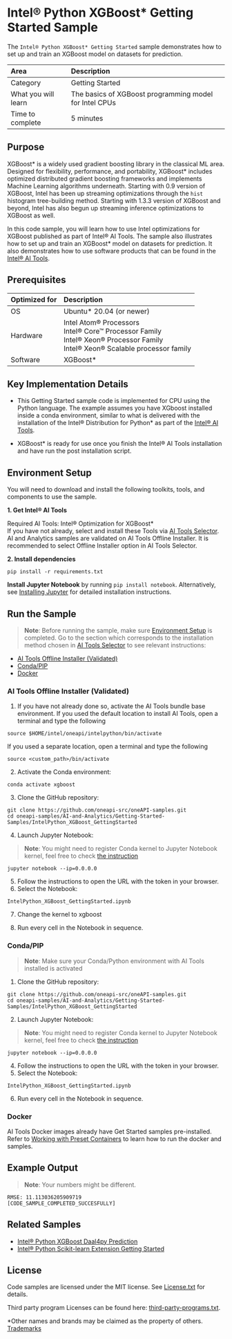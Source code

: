 # Intel® Python XGBoost* Getting Started Sample

The `Intel® Python XGBoost* Getting Started` sample demonstrates how to set up and train an XGBoost model on datasets for prediction.

| Area                     | Description
| :---                     | :---
| Category                 | Getting Started
| What you will learn      | The basics of XGBoost programming model for Intel CPUs
| Time to complete         | 5 minutes

## Purpose

XGBoost* is a widely used gradient boosting library in the classical ML area. Designed for flexibility, performance, and portability, XGBoost* includes optimized distributed gradient boosting frameworks and implements Machine Learning algorithms underneath. Starting with 0.9 version of XGBoost, Intel has been up streaming optimizations through the `hist` histogram tree-building method. Starting with 1.3.3 version of XGBoost and beyond, Intel has also begun up streaming inference optimizations to XGBoost as well.

In this code sample, you will learn how to use Intel optimizations for XGBoost published as part of Intel® AI Tools. The sample also illustrates how to set up and train an XGBoost* model on datasets for prediction. It also demonstrates how to use software products that can be found in the [Intel® AI Tools](https://software.intel.com/content/www/us/en/develop/tools/oneapi/ai-analytics-toolkit.html).

## Prerequisites

| Optimized for           | Description
| :---                    | :---
| OS                      | Ubuntu* 20.04 (or newer)
| Hardware                | Intel Atom® Processors <br> Intel® Core™ Processor Family <br> Intel® Xeon® Processor Family <br> Intel® Xeon® Scalable processor family
| Software                | XGBoost* 

## Key Implementation Details

- This Getting Started sample code is implemented for CPU using the Python language. The example assumes you have XGboost installed inside a conda environment, similar to what is delivered with the installation of the Intel® Distribution for Python* as part of the [Intel® AI Tools](https://software.intel.com/en-us/oneapi/ai-kit).

- XGBoost* is ready for use once you finish the Intel® AI Tools installation and have run the post installation script.

## Environment Setup

You will need to download and install the following toolkits, tools, and components to use the sample.

**1. Get Intel® AI Tools**

Required AI Tools: Intel® Optimization for XGBoost*
<br>If you have not already, select and install these Tools via [AI Tools Selector](https://www.intel.com/content/www/us/en/developer/tools/oneapi/ai-tools-selector.html). AI and Analytics samples are validated on AI Tools Offline Installer. It is recommended to select Offline Installer option in AI Tools Selector.

**2. Install dependencies**
```
pip install -r requirements.txt
```
**Install Jupyter Notebook** by running `pip install notebook`. Alternatively, see [Installing Jupyter](https://jupyter.org/install) for detailed installation instructions.

## Run the Sample
>**Note**: Before running the sample, make sure [Environment Setup](https://github.com/oneapi-src/oneAPI-samples/tree/master/AI-and-Analytics/Getting-Started-Samples/IntelPython_XGBoost_GettingStarted#environment-setup) is completed.
Go to the section which corresponds to the installation method chosen in [AI Tools Selector](https://www.intel.com/content/www/us/en/developer/tools/oneapi/ai-tools-selector.html) to see relevant instructions:
* [AI Tools Offline Installer (Validated)](#ai-tools-offline-installer-validated)
* [Conda/PIP](#condapip) 
* [Docker](#docker)

### AI Tools Offline Installer (Validated)  
1. If you have not already done so, activate the AI Tools bundle base environment. If you used the default location to install AI Tools, open a terminal and type the following
```
source $HOME/intel/oneapi/intelpython/bin/activate
```
If you used a separate location, open a terminal and type the following
```
source <custom_path>/bin/activate
```
2. Activate the Conda environment:
```
conda activate xgboost
``` 
3. Clone the GitHub repository:
``` 
git clone https://github.com/oneapi-src/oneAPI-samples.git
cd oneapi-samples/AI-and-Analytics/Getting-Started-Samples/IntelPython_XGBoost_GettingStarted
```

4. Launch Jupyter Notebook: 
> **Note**: You might need to register Conda kernel to Jupyter Notebook kernel, 
feel free to check [the instruction](https://github.com/IntelAI/models/tree/master/docs/notebooks/perf_analysis#option-1-conda-environment-creation)
```
jupyter notebook --ip=0.0.0.0
```
<!-- add other flags to jupyter notebook command if needed, such as port 8888 or allow-root -->
5. Follow the instructions to open the URL with the token in your browser.
6. Select the Notebook:
```
IntelPython_XGBoost_GettingStarted.ipynb
```

7. Change the kernel to xgboost
  
8. Run every cell in the Notebook in sequence.

### Conda/PIP
> **Note**: Make sure your Conda/Python environment with AI Tools installed is activated
1. Clone the GitHub repository:
``` 
git clone https://github.com/oneapi-src/oneAPI-samples.git
cd oneapi-samples/AI-and-Analytics/Getting-Started-Samples/IntelPython_XGBoost_GettingStarted
```
2. Launch Jupyter Notebook: 
> **Note**: You might need to register Conda kernel to Jupyter Notebook kernel, 
feel free to check [the instruction](https://github.com/IntelAI/models/tree/master/docs/notebooks/perf_analysis#option-1-conda-environment-creation)
```
jupyter notebook --ip=0.0.0.0
```
<!-- add other flags to jupyter notebook command if needed, such as port 8888 or allow-root -->
4. Follow the instructions to open the URL with the token in your browser.
5. Select the Notebook:
```
IntelPython_XGBoost_GettingStarted.ipynb
```
6. Run every cell in the Notebook in sequence.

### Docker
AI Tools Docker images already have Get Started samples pre-installed. Refer to [Working with Preset Containers](https://github.com/intel/ai-containers/tree/main/preset) to learn how to run the docker and samples.



## Example Output

>**Note**: Your numbers might be different. 

```
RMSE: 11.113036205909719
[CODE_SAMPLE_COMPLETED_SUCCESFULLY]
```
## Related Samples

* [Intel® Python XGBoost Daal4py Prediction](https://github.com/oneapi-src/oneAPI-samples/tree/master/AI-and-Analytics/Features-and-Functionality/IntelPython_XGBoost_daal4pyPrediction)
* [Intel® Python Scikit-learn Extension Getting Started](https://github.com/oneapi-src/oneAPI-samples/tree/master/AI-and-Analytics/Getting-Started-Samples/Intel_Extension_For_SKLearn_GettingStarted)


## License

Code samples are licensed under the MIT license. See
[License.txt](https://github.com/oneapi-src/oneAPI-samples/blob/master/License.txt) for details.

Third party program Licenses can be found here: [third-party-programs.txt](https://github.com/oneapi-src/oneAPI-samples/blob/master/third-party-programs.txt).

*Other names and brands may be claimed as the property of others. [Trademarks](https://www.intel.com/content/www/us/en/legal/trademarks.html)
